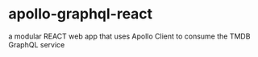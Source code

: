 # apollo-graphql-react
a modular REACT web app that uses Apollo Client to consume the TMDB GraphQL service
